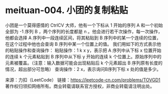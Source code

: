 # meituan-004. 小团的复制粘贴

小团是一个莫得感情的 CtrlCV 大师，他有一个下标从 1 开始的序列 A 和一个初始全部为 -1 序列 B ，两个序列的长度都是 n 。他会进行若干次操作，每一次操作，他都会选择 A 序列中一段连续区间，将其粘贴到 B 序列中的某一个连续的位置，在这个过程中他也会查询 B 序列中某一个位置上的值。
我们用如下的方式表示他的粘贴操作和查询操作：
粘贴操作：1 k x y，表示把 A 序列中从下标 x 位置开始的连续 k 个元素粘贴到 B 序列中从下标 y 开始的连续 k 个位置上。原始序列中的元素被覆盖。（注意：输入数据可能会出现粘贴后 k 个元素超出 B 序列原有长度的情况，超出部分可忽略）
查询操作：2 x，表示询问B序列下标 x 处的值是多少。

来源：力扣（LeetCode）
链接：https://leetcode-cn.com/problems/TOVGD1
著作权归领扣网络所有。商业转载请联系官方授权，非商业转载请注明出处。